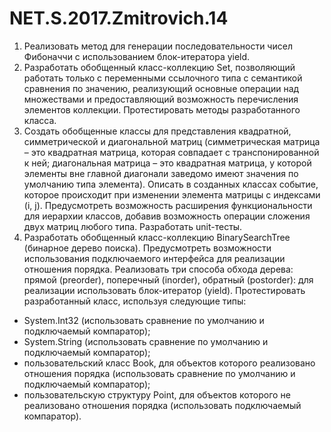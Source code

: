 # NET.S.2017.Zmitrovich.14
1) Реализовать метод для генерации  последовательности чисел Фибоначчи с использованием блок-итератора yield.
2) Разработать обобщенный класс-коллекцию Set, позволяющий работать только с переменными ссылочного типа с семантикой сравнения по значению, реализующий основные операции над множествами и предоставляющий возможность перечисления элементов коллекции. Протестировать методы разработанного класса.
3) Создать обобщенные классы для представления квадратной, симметрической и диагональной матриц (симметрическая матрица – это квадратная матрица, которая совпадает с транспонированной к ней; диагональная матрица – это квадратная матрица, у которой элементы вне главной диагонали заведомо имеют значения по умолчанию типа элемента). Описать в созданных классах событие, которое происходит при изменении элемента матрицы с индексами (i, j).  Предусмотреть возможность расширения функциональности для иерархии классов, добавив возможность операции сложения двух матриц любого типа. Разработать unit-тесты.
4) Разработать обобщенный класс-коллекцию BinarySearchTree (бинарное дерево поиска). 
Предусмотреть возможности использования подключаемого интерфейса для реализации отношения порядка. 
Реализовать три способа обхода дерева: прямой (preorder), поперечный (inorder), обратный (postorder): 
для реализации использовать блок-итератор (yield). Протестировать разработанный класс, используя следующие типы:
 - System.Int32 (использовать сравнение по умолчанию и подключаемый компаратор); 
 - System.String (использовать сравнение по умолчанию и подключаемый компаратор); 
 - пользовательский класс Book, для объектов которого реализовано отношения порядка (использовать сравнение по умолчанию и подключаемый компаратор); 
 - пользовательскую структуру Point, для объектов которого не реализовано отношения порядка (использовать подключаемый компаратор).
